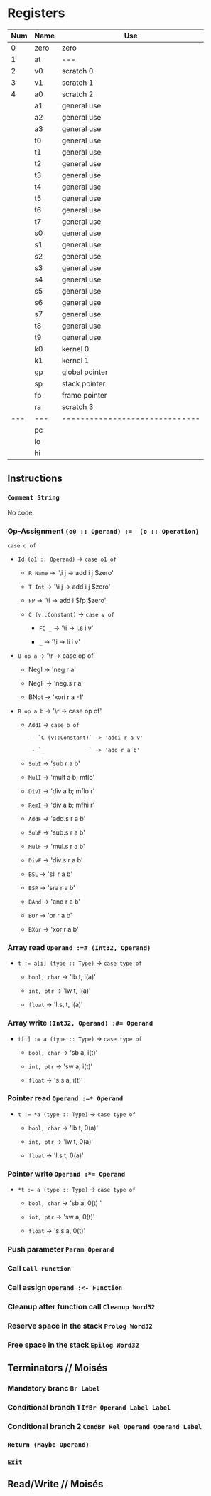 # Registers

|Num|Name|Use                           |
|---|----|------------------------------|
| 0 |zero| zero                         |
| 1 | at | ---                          |
| 2 | v0 | scratch 0                    |
| 3 | v1 | scratch 1                    |
| 4 | a0 | scratch 2                    |
|   | a1 | general use                  |
|   | a2 | general use                  |
|   | a3 | general use                  |
|   | t0 | general use                  |
|   | t1 | general use                  |
|   | t2 | general use                  |
|   | t3 | general use                  |
|   | t4 | general use                  |
|   | t5 | general use                  |
|   | t6 | general use                  |
|   | t7 | general use                  |
|   | s0 | general use                  |
|   | s1 | general use                  |
|   | s2 | general use                  |
|   | s3 | general use                  |
|   | s4 | general use                  |
|   | s5 | general use                  |
|   | s6 | general use                  |
|   | s7 | general use                  |
|   | t8 | general use                  |
|   | t9 | general use                  |
|   | k0 | kernel 0                     |
|   | k1 | kernel 1                     |
|   | gp | global pointer               |
|   | sp | stack pointer                |
|   | fp | frame pointer                |
|   | ra | scratch 3                    |
|---|--- |------------------------------|
|   | pc |                              |
|   | lo |                              |
|   | hi |                              |

## Instructions

### `Comment String`

No code.

### Op-Assignment `(o0 :: Operand) :=  (o :: Operation)`

`case o of`

 -  `Id (o1 :: Operand)` -> `case o1 of`

    -   `R Name`          -> '\\i j -> add i j $zero'

    -   `T Int`           -> '\\i j -> add i j $zero'  

    -   `FP`              -> '\\i   -> add i $fp $zero'

    -   `C (v::Constant)` -> `case v of`

        - `FC _` -> '\\i  -> l.s i v'

        - `_`    -> '\\i  -> li i v'

 -  `U op a` -> '\\r -> case op of` 
    
    -   NegI     -> 'neg   r a'

    -   NegF     -> 'neg.s r a'

    -   BNot     -> 'xori  r a -1'

 -  `B op a b` -> '\\r -> case op of'
    
    -  `AddI`    ->  `case b of` 

            - `C (v::Constant)` -> 'addi r a v'

            - `_              ` -> 'add r a b'

    -  `SubI`    ->  'sub r a b'

    -  `MulI`    ->  'mult a b; mflo'

    -  `DivI`    ->  'div a b; mflo r'

    -  `RemI`    ->  'div a b; mfhi r'

    -  `AddF`    ->  'add.s r a b'

    -  `SubF`    ->  'sub.s r a b'

    -  `MulF`    ->  'mul.s r a b'

    -  `DivF`    ->  'div.s r a b'
    
    -  `BSL`     ->  'sll r a b'

    -  `BSR`     ->  'sra r a b'

    -  `BAnd`    ->  'and r a b'

    -  `BOr`     ->  'or  r a b'

    -  `BXor`    ->  'xor r a b'



### Array read `Operand :=# (Int32, Operand)`

 - `t := a[i] (type :: Type)` ->  `case type of`
    
    - `bool, char` -> 'lb   t, i(a)'

    - `int, ptr`   -> 'lw   t, i(a)'

    - `float`      -> 'l.s, t, i(a)' 

### Array write `(Int32, Operand) :#= Operand`

 - `t[i] := a (type :: Type)` ->  `case type of`
    
    - `bool, char` -> 'sb  a, i(t)'

    - `int, ptr`   -> 'sw  a, i(t)'

    - `float`      -> 's.s a, i(t)'

### Pointer read `Operand :=* Operand`

 - `t := *a (type :: Type)` ->  `case type of`
    
    - `bool, char` -> 'lb t, 0(a)'

    - `int, ptr`   -> 'lw t, 0(a)' 

    - `float`      -> 'l.s t, 0(a)'


### Pointer write `Operand :*= Operand`

 - `*t := a (type :: Type)` ->  `case type of`
    
    - `bool, char` -> 'sb a, 0(t) '

    - `int, ptr`   -> 'sw a, 0(t)'

    - `float`      -> 's.s a, 0(t)'

### Push parameter `Param Operand`

### Call `Call Function`

### Call assign `Operand :<- Function`

### Cleanup after function call `Cleanup Word32`

### Reserve space in the stack `Prolog Word32`

### Free space in the stack `Epilog Word32`


## Terminators // Moisés

### Mandatory branc `Br Label`

### Conditional branch 1 `IfBr Operand Label Label`

### Conditional branch 2 `CondBr Rel Operand Operand Label`

### `Return (Maybe Operand)`

### `Exit`

## Read/Write // Moisés
